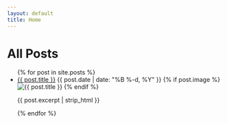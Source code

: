 ```yaml
---
layout: default
title: Home
---
```


<div class="posts">
  <h1>All Posts</h1>
  <ul>
    {% for post in site.posts %}
    <li>
      <a href="{{ site.baseurl }}{{ post.url }}">{{ post.title }}</a>
      <span class="post-date">{{ post.date | date: "%B %-d, %Y" }}</span>
      {% if post.image %}
      <img src="{{ site.baseurl }}{{ post.image }}" alt="{{ post.title }}" class="post-image" />
      {% endif %}
      <p class="post-excerpt">{{ post.excerpt | strip_html }}</p>
    </li>
    {% endfor %}
  </ul>
</div>
